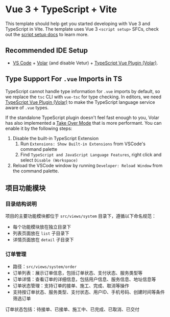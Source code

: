 # Vue 3 + TypeScript + Vite

This template should help get you started developing with Vue 3 and TypeScript in Vite. The template uses Vue 3 `<script setup>` SFCs, check out the [script setup docs](https://v3.vuejs.org/api/sfc-script-setup.html#sfc-script-setup) to learn more.

## Recommended IDE Setup

- [VS Code](https://code.visualstudio.com/) + [Volar](https://marketplace.visualstudio.com/items?itemName=Vue.volar) (and disable Vetur) + [TypeScript Vue Plugin (Volar)](https://marketplace.visualstudio.com/items?itemName=Vue.vscode-typescript-vue-plugin).

## Type Support For `.vue` Imports in TS

TypeScript cannot handle type information for `.vue` imports by default, so we replace the `tsc` CLI with `vue-tsc` for type checking. In editors, we need [TypeScript Vue Plugin (Volar)](https://marketplace.visualstudio.com/items?itemName=Vue.vscode-typescript-vue-plugin) to make the TypeScript language service aware of `.vue` types.

If the standalone TypeScript plugin doesn't feel fast enough to you, Volar has also implemented a [Take Over Mode](https://github.com/johnsoncodehk/volar/discussions/471#discussioncomment-1361669) that is more performant. You can enable it by the following steps:

1. Disable the built-in TypeScript Extension
   1. Run `Extensions: Show Built-in Extensions` from VSCode's command palette
   2. Find `TypeScript and JavaScript Language Features`, right click and select `Disable (Workspace)`
2. Reload the VSCode window by running `Developer: Reload Window` from the command palette.

## 项目功能模块

### 目录结构说明

项目的主要功能模块都位于 `src/views/system` 目录下，遵循以下命名规范：
- 每个功能模块放在独立目录下
- 列表页面放在 `list` 子目录下
- 详情页面放在 `detail` 子目录下

### 订单管理

- 路径：`src/views/system/order`
- 订单列表：展示订单信息，包括订单状态、支付状态、服务类型等
- 订单详情：查看订单的详细信息，包括用户信息、服务信息、地址信息等
- 订单状态管理：支持订单的接单、施工、完成、取消等操作
- 支持按订单状态、服务类型、支付状态、用户ID、手机号码、创建时间等条件筛选订单

订单状态包括：待接单、已接单、施工中、已完成、已取消、已交付
